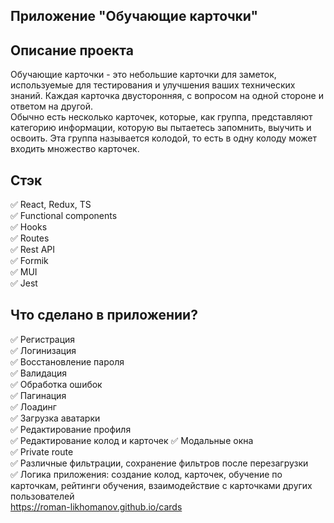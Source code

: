 ## Приложение "Обучающие карточки"

## Описание проекта
Обучающие карточки - это небольшие карточки для заметок, используемые для тестирования и улучшения ваших технических знаний. Каждая карточка двусторонняя, с вопросом на одной стороне и ответом на другой.  
Обычно есть несколько карточек, которые, как группа, представляют категорию информации, которую вы пытаетесь запомнить, выучить и освоить. Эта группа называется колодой, то есть в одну колоду может входить множество карточек.

## Стэк
:white_check_mark: React, Redux, TS  
:white_check_mark: Functional components  
:white_check_mark: Hooks  
:white_check_mark: Routes  
:white_check_mark: Rest API  
:white_check_mark: Formik  
:white_check_mark: MUI  
:white_check_mark: Jest

## Что сделано в приложении?
:white_check_mark: Регистрация  
:white_check_mark: Логинизация  
:white_check_mark: Восстановление пароля  
:white_check_mark: Валидация  
:white_check_mark: Обработка ошибок  
:white_check_mark: Пагинация  
:white_check_mark: Лоадинг  
:white_check_mark: Загрузка аватарки  
:white_check_mark: Редактирование профиля  
:white_check_mark: Редактирование колод и карточек
:white_check_mark: Модальные окна  
:white_check_mark: Private route  
:white_check_mark: Различные фильтрации, сохранение фильтров после перезагрузки  
:white_check_mark: Логика приложения: создание колод, карточек, обучение по карточкам, рейтинги обучения, взаимодействие с карточками других пользователей  
https://roman-likhomanov.github.io/cards

